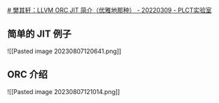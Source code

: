 
[# 樊其轩：LLVM ORC JIT 简介（优雅地那种） - 20220309 - PLCT实验室](https://www.bilibili.com/video/BV13a41187NM/?spm_id_from=333.337.search-card.all.click&vd_source=e2ed568abb1e67cc88ad6275f6104534)

## 简单的 JIT 例子

![[Pasted image 20230807120641.png]]
## ORC 介绍
![[Pasted image 20230807121014.png]]